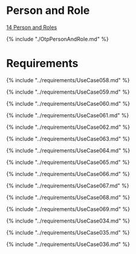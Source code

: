
# Person and Role

[14 Person and Roles](OtpPersonAndRole.md)

{% include "./OtpPersonAndRole.md" %}


# Requirements

{% include "../requirements/UseCase058.md" %}

{% include "../requirements/UseCase059.md" %}

{% include "../requirements/UseCase060.md" %}

{% include "../requirements/UseCase061.md" %}

{% include "../requirements/UseCase062.md" %}

{% include "../requirements/UseCase063.md" %}

{% include "../requirements/UseCase064.md" %}

{% include "../requirements/UseCase065.md" %}

{% include "../requirements/UseCase066.md" %}

{% include "../requirements/UseCase067.md" %}

{% include "../requirements/UseCase068.md" %}

{% include "../requirements/UseCase069.md" %}



{% include "../requirements/UseCase034.md" %}

{% include "../requirements/UseCase035.md" %}

{% include "../requirements/UseCase036.md" %}
